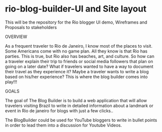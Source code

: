 # rio-blog-builder-UI and Site layout
This will be the repository for the Rio blogger UI demo, Wireframes and Proposals to stakeholders

OVERVIEW

As a frequent traveler to Rio de Janeiro, I know most of the places to visit. Some Americans come with no game plan. All they know is that Rio has parties.  This is true, but Rio also has beaches, art, and culture. So how can a traveler explain their trip to friends or social media followers that plan on going on a  later date? What if travelers wanted to have a way to document their travel as they experience it?  Maybe a traveler wants to write a blog based on his/her experience?  This is where the blog builder comes into play!!!

GOALS

The goal of The Blog Builder is to build a web application that will allow travelers visiting Brazil to write in detailed information about a landmark or event in Rio de janeiro for blogs with just a few clicks.. 

The BlogBuilder could be used for YouTube bloggers to write in bullet points in order to lead them into a discussion for Youtube Videos.
